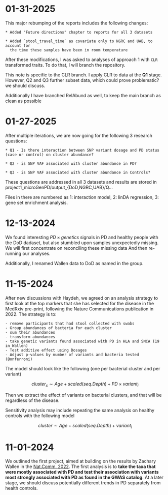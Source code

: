# 01-31-2025

This major rebumping of the reports includes the following changes:
	
	* Added "Future directions" chapter to reports for all 3 datasets

	* Added `stool_travel_time` as covariate only to NGRC and UAB, to account for
	  the time these samples have been in room temperature

After these modifications, I was asked to analyses of approach 1 with `CLR` transformed traits. 
To do that, I will branch the repository.

This note is specific to the CLR branch.
I apply CLR to data at the **Q1** stage. However, Q2 and Q3 further subset data, which could 
prove problematic? we should discuss.

Additionally I have branched RelAbund as well, to keep the main branch as clean as possible

# 01-27-2025

After multiple iterations, we are now going for the following 3 research questions:

	* Q1 - Is there interaction between SNP variant dosage and PD status (case or control) on cluster abundance?
	
	* Q2 - is SNP VAF associated with cluster abundance in PD?

	* Q3 - is SNP VAF associated with cluster abundance in Controls?

These questions are addressed in all 3 datasets and results are stored in project1_microGenPD/output_{DoD,NGRC,UAB}/Q...

Files in there are numbered as 1: interaction model, 2: linDA regression, 3: gene set enrichment analysis.	

# 12-13-2024

We found interesting $PD \times genetics$ signals in PD and healthy people with the DoD dadaset, but also stumbled upon samples unexpectedly missing. We will first concentrate on reconciling these missing data
And then re-running our analyses. 

Additionally, I renamed Wallen data to DoD as named in the group. 

# 11-15-2024

After new discussions with Haydeh, we agreed on an analysis strategy to first look at the top markers that she has selected for the disease in the MedRxiv pre-print, following the Nature Communications publication in 2022. 
The strategy is to:
	
	- remove participants that had stool collected with swabs
	- Group abundances of bacteria for each cluster
	- sum their abundances
	- transform abundances
	- take genetic variants found associated with PD in HLA and SNCA (19 in Wallen)
	- Test additive effect using Dosages
	- Adjust p-values by number of variants and bacteria tested (Bonferroni)

The model should look like the following (one per bacterial cluster and per variant)

$$
cluster_x \sim Age + scaled(seq.Depth) + PD \times variant_i
$$

Then we extract the effect of variants on bacterial clusters, and that will be regardless of the disease.

Sensitivity analysis may include repeating the same analysis on healthy controls with the following model

$$
cluster \sim Age + scaled(seq.Depth) + variant_i
$$

# 11-01-2024

We outlined the first project, aimed at building on the results by Zachary Wallen in the [Nat.Comm. 2022](https://doi.org/10.1038/s41467-022-34667-x).
The first analysis is to **take the taxa that were mostly associated with PD and test their association with variants most strongly associated with PD as found in the GWAS catalog**. At a later stage, we should discuss potentially different trends in PD separately from health controls.
